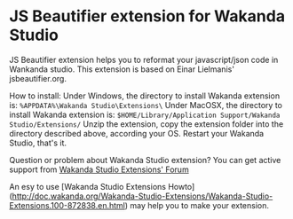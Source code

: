 # JS Beautifier extension for Wakanda Studio

JS Beautifier extension helps you to reformat your javascript/json code in Wankanda studio.
This extension is based on Einar Lielmanis' jsbeautifier.org.

How to install:
Under Windows, the directory to install Wakanda extension is: 
`%APPDATA%\Wakanda Studio\Extensions\`
Under MacOSX, the directory to install Wakanda extension is:
`$HOME/Library/Application Support/Wakanda Studio/Extensions/`
Unzip the extension, copy the extension folder into the directory described above, according your OS. Restart your Wakanda Studio, that's it.

Question or problem about Wakanda Studio extension? You can get active support from [Wakanda Studio Extensions' Forum](http://forum.wakanda.org/forumdisplay.php?27-Studio-Extensions)

An esy to use [Wakanda Studio Extensions Howto] (http://doc.wakanda.org/Wakanda-Studio-Extensions/Wakanda-Studio-Extensions.100-872838.en.html) may help you to make your extension.
